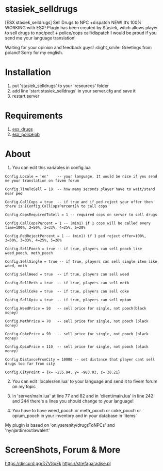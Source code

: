 # stasiek_selldrugs
[ESX stasiek_selldrugs] Sell Drugs to NPC +dispatch NEW!
It’s 100% WORKING with ESX! Plugin has been created by Stasiek, witch allows player to sell drugs to npc/ped! + police/cops call/dispatch
I would be proud if you send me your language translation!

Waiting for your opinion and feedback guys! :slight_smile: Greetings from poland!
Sorry for my english.

# Installation
1. put 'stasiek_selldrugs' to your 'resources' folder
2. add line 'start stasiek_selldrugs' in your server.cfg and save it
3. restart server

# Requirements
1. [esx_drugs](https://forum.fivem.net/t/release-esx-drugs/42637)
2. [esx_policejob](https://forum.fivem.net/t/release-esx-police-job/41559)

# About
1. You can edit this variables in config.lua 

```
Config.Locale = 'en'    -- your language, It would be nice if you send me your translation on fivem forum
	
Config.TimeToSell = 10  -- how many seconds player have to wait/stand near ped
	
Config.CallCops = true  -- if true and if ped reject your offer then there is [Config.CallCopsPercent]% to call cops
	
Config.CopsRequiredToSell = 1 -- required cops on server to sell drugs
	
Config.CallCopsPercent = 1 -- (min1) if 1 cops will be called every time=100%, 2=50%, 3=33%, 4=25%, 5=20%
	
Config.PedRejectPercent = 1 -- (min1) if 1 ped reject offer=100%, 2=50%, 3=33%, 4=25%, 5=20%
	
Config.SellPooch = true -- if true, players can sell pooch like weed_pooch, meth_pooch
	
Config.SellSingle = true -- if true, players can sell single item like weed, meth	
	
Config.SellWeed = true	-- if true, players can sell weed
	
Config.SellMeth = true	-- if true, players can sell meth
	
Config.SellCoke = true	-- if true, players can sell coke
	
Config.SellOpiu = true	-- if true, players can sell opium
	
Config.WeedPrice = 50	-- sell price for single, not pooch(black money)
	
Config.MethPrice = 70	-- sell price for single, not pooch (black money)
	
Config.CokePrice = 90	-- sell price for single, not pooch (black money)
	
Config.OpiuPrice = 110	-- sell price for single, not pooch (black money)
	
Config.DistanceFromCity = 10000 -- set distance that player cant sell drugs too far from city
	
Config.CityPoint = {x= -255.94, y= -983.93, z= 30.21}
```
2. You can edit 'locales/en.lua' to your language and send it to fivem forum on my topic

3. In 'server/main.lua' at line 77 and 82  and in 'client/main.lua' in line 242 and 244 there's a lines you should change to your language!

4. You have to have weed_pooch or meth_pooch or coke_pooch or opium_pooch in your inventory and in your database in 'items' 

My plugin is based on 'onlyserenity/drugsToNPCs' and 'nynjardin/outlawalert'


# ScreenShots, Forum & More
https://discord.gg/D7VGuEk
https://strefaparadise.pl
